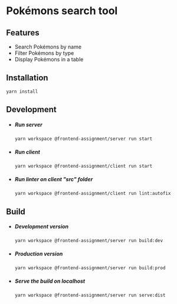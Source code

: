 # **Pokémons search tool**

## Features

- Search Pokémons by name
- Filter Pokémons by type
- Display Pokémons in a table

## Installation

`yarn install`

## Development

- ##### Run server
  `yarn workspace @frontend-assignment/server run start`
- ##### Run client
  `yarn workspace @frontend-assignment/client run start`
- ##### Run linter on client "src" folder
  `yarn workspace @frontend-assignment/client run lint:autofix`

## Build

- ##### Development version
  `yarn workspace @frontend-assignment/server run build:dev`
- ##### Production version
  `yarn workspace @frontend-assignment/server run build:prod`
- ##### Serve the build on localhost
  `yarn workspace @frontend-assignment/server run serve:dist`
